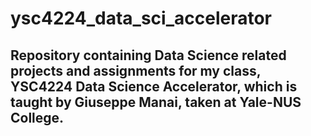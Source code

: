 # ysc4224_data_sci_accelerator

## Repository containing Data Science related projects and assignments for my class, YSC4224 Data Science Accelerator, which is taught by Giuseppe Manai, taken at Yale-NUS College. 
